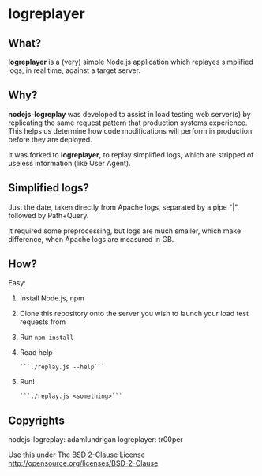 # logreplayer #

## What?

__logreplayer__ is a (very) simple Node.js application which replayes simplified logs, in real time, against a target server.

## Why?

__nodejs-logreplay__ was developed to assist in load testing web server(s) by replicating the same request pattern that production systems experience.  This helps us determine how code modifications will perform in production before they are deployed.

It was forked to __logreplayer__, to replay simplified logs, which are stripped of useless information (like User Agent).

## Simplified logs?

Just the date, taken directly from Apache logs, separated by a pipe "|", followed by Path+Query.

It required some preprocessing, but logs are much smaller, which make difference, when Apache logs are measured in GB.

## How?

Easy:

1. Install Node.js, npm

2. Clone this repository onto the server you wish to launch your load test requests from

3. Run
       ```npm install``` 

4. Read help

       ```./replay.js --help```

5. Run!

       ```./replay.js <something>```

## Copyrights

nodejs-logreplay: adamlundrigan
logreplayer: tr00per

Use this under The BSD 2-Clause License http://opensource.org/licenses/BSD-2-Clause
